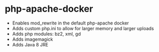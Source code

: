 # php-apache-docker

- Enables mod_rewrite in the default php-apache docker
- Adds custom php.ini to allow for larger memory and larger uploads
- Adds php modules: bz2, xml, gd
- Adds imagemagick
- Adds Java 8 JRE
